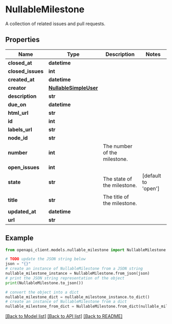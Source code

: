 # NullableMilestone

A collection of related issues and pull requests.

## Properties

Name | Type | Description | Notes
------------ | ------------- | ------------- | -------------
**closed_at** | **datetime** |  | 
**closed_issues** | **int** |  | 
**created_at** | **datetime** |  | 
**creator** | [**NullableSimpleUser**](NullableSimpleUser.md) |  | 
**description** | **str** |  | 
**due_on** | **datetime** |  | 
**html_url** | **str** |  | 
**id** | **int** |  | 
**labels_url** | **str** |  | 
**node_id** | **str** |  | 
**number** | **int** | The number of the milestone. | 
**open_issues** | **int** |  | 
**state** | **str** | The state of the milestone. | [default to 'open']
**title** | **str** | The title of the milestone. | 
**updated_at** | **datetime** |  | 
**url** | **str** |  | 

## Example

```python
from openapi_client.models.nullable_milestone import NullableMilestone

# TODO update the JSON string below
json = "{}"
# create an instance of NullableMilestone from a JSON string
nullable_milestone_instance = NullableMilestone.from_json(json)
# print the JSON string representation of the object
print(NullableMilestone.to_json())

# convert the object into a dict
nullable_milestone_dict = nullable_milestone_instance.to_dict()
# create an instance of NullableMilestone from a dict
nullable_milestone_from_dict = NullableMilestone.from_dict(nullable_milestone_dict)
```
[[Back to Model list]](../README.md#documentation-for-models) [[Back to API list]](../README.md#documentation-for-api-endpoints) [[Back to README]](../README.md)


